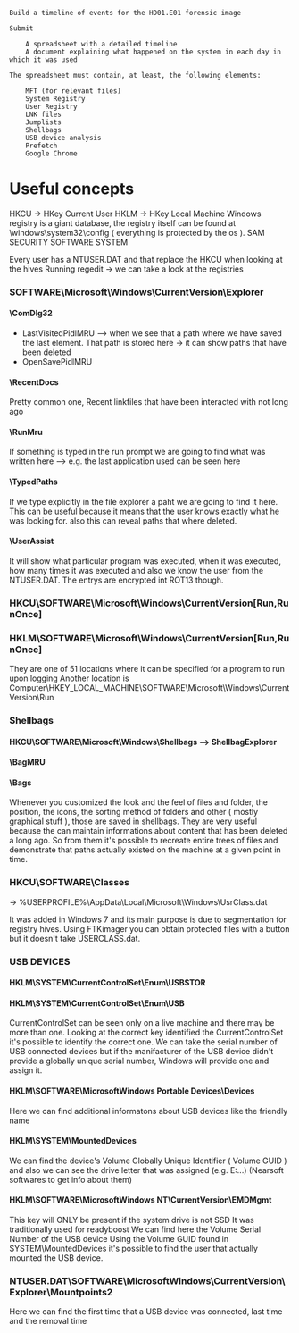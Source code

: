 

```
Build a timeline of events for the HD01.E01 forensic image

Submit

    A spreadsheet with a detailed timeline
    A document explaining what happened on the system in each day in which it was used

The spreadsheet must contain, at least, the following elements:

    MFT (for relevant files)
    System Registry
    User Registry
    LNK files
    Jumplists
    Shellbags
    USB device analysis
    Prefetch
    Google Chrome
```

# Useful concepts
HKCU -> HKey Current User
HKLM -> HKey Local Machine
Windows registry is a giant database, the registry itself can be found at \windows\system32\config ( everything is protected by the os ).
SAM
SECURITY
SOFTWARE
SYSTEM

Every user has a NTUSER.DAT and that replace the HKCU when looking at the hives
Running regedit -> we can take a look at the registries

### SOFTWARE\Microsoft\Windows\CurrentVersion\Explorer
#### \ComDlg32
- LastVisitedPidlMRU --> when we see that a path where we have saved the last element. That path is stored here -> it can show paths that have been deleted 
- OpenSavePidlMRU
#### \RecentDocs
Pretty common one, Recent linkfiles that have been interacted with not long ago
#### \RunMru
If something is typed in the run prompt we are going to find what was written here --> e.g. the last application used can be seen here
#### \TypedPaths
If we type explicitly in the file explorer a paht we are going to find it here. This can be useful because it means that the user knows exactly what he was looking for.
also this can reveal paths that where deleted.
#### \UserAssist
It will show what particular program was executed, when it was executed, how many times it was executed and also we know the user from the NTUSER.DAT.
The entrys are encrypted int ROT13 though.

### HKCU\SOFTWARE\Microsoft\Windows\CurrentVersion\[Run,RunOnce]
### HKLM\SOFTWARE\Microsoft\Windows\CurrentVersion\[Run,RunOnce]

They are one of 51 locations where it can be specified for a program to run upon logging
Another location is Computer\HKEY_LOCAL_MACHINE\SOFTWARE\Microsoft\Windows\CurrentVersion\Run

### Shellbags

#### HKCU\SOFTWARE\Microsoft\Windows\Shellbags --> ShellbagExplorer
#### \BagMRU
#### \Bags

Whenever you customized the look and the feel of files and folder, the position, the icons, the sorting method of folders and other ( mostly graphical stuff ),
those are saved in shellbags. They are very useful because the can maintain informations about content that has been deleted a long ago.
So from them it's possible to recreate entire trees of files and demonstrate that paths actually existed on the machine at a given point in time.

### HKCU\SOFTWARE\Classes
-> %USERPROFILE%\AppData\Local\Microsoft\Windows\UsrClass.dat

It was added in Windows 7 and its main purpose is due to segmentation for registry hives.
Using FTKimager you can obtain protected files with a button but it doesn't take USERCLASS.dat.

### USB DEVICES
#### HKLM\SYSTEM\CurrentControlSet\Enum\USBSTOR
#### HKLM\SYSTEM\CurrentControlSet\Enum\USB

CurrentControlSet can be seen only on a live machine and there may be more than one.
Looking at the correct key identified the CurrentControlSet it's possible to identify the correct one.
We can take the serial number of USB connected devices but if the manifacturer of the USB device didn't provide a globally unique serial number, Windows will provide one and assign it.

#### HKLM\SOFTWARE\MicrosoftWindows Portable Devices\Devices 
Here we can find additional informatons about USB devices like the friendly name

#### HKLM\SYSTEM\MountedDevices
We can find the device's Volume Globally Unique Identifier ( Volume GUID ) and also we can see the drive letter that was assigned (e.g. E:\...)
(Nearsoft softwares to get info about them)

#### HKLM\SOFTWARE\MicrosoftWindows NT\CurrentVersion\EMDMgmt
This key will ONLY be present if the system drive is not SSD
It was traditionally used for readyboost
We can find here the Volume Serial Number of the USB device
Using the Volume GUID found in SYSTEM\MountedDevices it's possible to find the user that actually mounted the USB device.

### NTUSER.DAT\SOFTWARE\MicrosoftWindows\CurrentVersion\Explorer\Mountpoints2
Here we can find the first time that a USB device was connected, last time and the removal time



















